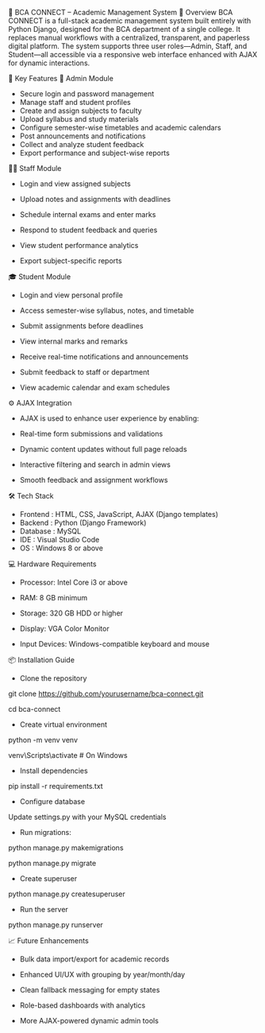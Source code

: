 📘 BCA CONNECT – Academic Management System
🧩 Overview
BCA CONNECT is a full-stack academic management system built entirely with Python Django, designed for the BCA department of a single college. It replaces manual workflows with a centralized, transparent, and paperless digital platform. The system supports three user roles—Admin, Staff, and Student—all accessible via a responsive web interface enhanced with AJAX for dynamic interactions.

🚀 Key Features
🔐 Admin Module
- Secure login and password management
- Manage staff and student profiles
- Create and assign subjects to faculty
- Upload syllabus and study materials
- Configure semester-wise timetables and academic calendars
- Post announcements and notifications
- Collect and analyze student feedback
- Export performance and subject-wise reports

👨‍🏫 Staff Module
- Login and view assigned subjects

- Upload notes and assignments with deadlines

- Schedule internal exams and enter marks 

- Respond to student feedback and queries

- View student performance analytics

- Export subject-specific reports

🎓 Student Module
- Login and view personal profile

- Access semester-wise syllabus, notes, and timetable

- Submit assignments before deadlines

- View internal marks and remarks

- Receive real-time notifications and announcements

- Submit feedback to staff or department

- View academic calendar and exam schedules

⚙️ AJAX Integration
- AJAX is used to enhance user experience by enabling:

- Real-time form submissions and validations

- Dynamic content updates without full page reloads

- Interactive filtering and search in admin views

- Smooth feedback and assignment workflows

🛠️ Tech Stack
- Frontend :	HTML, CSS, JavaScript, AJAX (Django templates)
- Backend :	Python (Django Framework)
- Database :	MySQL
- IDE :	Visual Studio Code
- OS :	Windows 8 or above

  
💻 Hardware Requirements
- Processor: Intel Core i3 or above

- RAM: 8 GB minimum

- Storage: 320 GB HDD or higher

- Display: VGA Color Monitor

- Input Devices: Windows-compatible keyboard and mouse

📦 Installation Guide
- Clone the repository


git clone https://github.com/yourusername/bca-connect.git


cd bca-connect

- Create virtual environment


python -m venv venv


venv\Scripts\activate  # On Windows

- Install dependencies


pip install -r requirements.txt

- Configure database


 Update settings.py with your MySQL credentials

- Run migrations:


python manage.py makemigrations


python manage.py migrate

- Create superuser


python manage.py createsuperuser

- Run the server


python manage.py runserver



📈 Future Enhancements
- Bulk data import/export for academic records

- Enhanced UI/UX with grouping by year/month/day

- Clean fallback messaging for empty states

- Role-based dashboards with analytics

- More AJAX-powered dynamic admin tools

